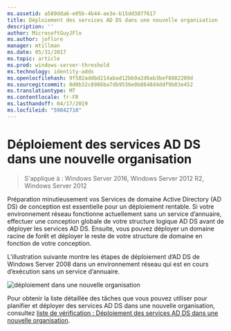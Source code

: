 ```yaml
---
ms.assetid: a589dda6-e05b-4b44-ae3e-b15dd3877617
title: Déploiement des services AD DS dans une nouvelle organisation
description: ''
author: MicrosoftGuyJFlo
ms.author: joflore
manager: mtillman
ms.date: 05/31/2017
ms.topic: article
ms.prod: windows-server-threshold
ms.technology: identity-adds
ms.openlocfilehash: 9f502addbd214abad12bb9a2d6ab3bef8882209d
ms.sourcegitcommit: 0d0b32c8986ba7db9536e0b8648d4ddf9b03e452
ms.translationtype: MT
ms.contentlocale: fr-FR
ms.lasthandoff: 04/17/2019
ms.locfileid: "59842710"
---
```

# <a name="deploying-ad-ds-in-a-new-organization"></a>Déploiement des services AD DS dans une nouvelle organisation

>S'applique à : Windows Server 2016, Windows Server 2012 R2, Windows Server 2012

Préparation minutieusement vos Services de domaine Active Directory (AD DS) de conception est essentielle pour un déploiement rentable. Si votre environnement réseau fonctionne actuellement sans un service d’annuaire, effectuer une conception globale de votre structure logique AD DS avant de déployer les services AD DS. Ensuite, vous pouvez déployer un domaine racine de forêt et déployer le reste de votre structure de domaine en fonction de votre conception.  
  
L’illustration suivante montre les étapes de déploiement d’AD DS de Windows Server 2008 dans un environnement réseau qui est en cours d’exécution sans un service d’annuaire.  
  
![déploiement dans une nouvelle organisation](media/Deploying-AD-DS-in-a-New-Organization/daa38971-86f2-4033-9442-0cdff9ecc48f.gif)  
  
Pour obtenir la liste détaillée des tâches que vous pouvez utiliser pour planifier et déployer des services AD DS dans une nouvelle organisation, consultez [liste de vérification : Déploiement des services AD DS dans une nouvelle organisation](https://technet.microsoft.com/library/cc725897.aspx).  
  


